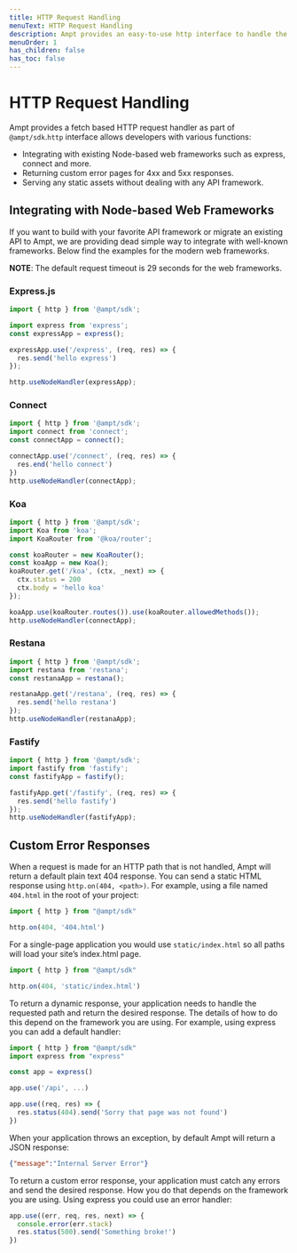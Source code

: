 ```yaml
---
title: HTTP Request Handling
menuText: HTTP Request Handling
description: Ampt provides an easy-to-use http interface to handle the requests coming without needing a web framework.
menuOrder: 1
has_children: false
has_toc: false
---
```

# HTTP Request Handling

Ampt provides a fetch based HTTP request handler as part of `@ampt/sdk`.`http`  interface allows developers with various functions: 

- Integrating with existing Node-based web frameworks such as express, connect and more.
- Returning custom error pages for 4xx and 5xx responses.
- Serving any static assets without dealing with any API framework.

## Integrating with Node-based Web Frameworks

If you want to build with your favorite API framework or migrate an existing API to Ampt, we are providing dead simple way to integrate with well-known frameworks. Below find the examples for the modern web frameworks. 

**NOTE**: The default request timeout is 29 seconds for the web frameworks. 

### Express.js

```jsx
import { http } from '@ampt/sdk';

import express from 'express';
const expressApp = express();

expressApp.use('/express', (req, res) => {
  res.send('hello express')
});

http.useNodeHandler(expressApp);
```

### Connect

```jsx
import { http } from '@ampt/sdk';
import connect from 'connect';
const connectApp = connect();

connectApp.use('/connect', (req, res) => {
  res.end('hello connect')
})
http.useNodeHandler(connectApp);
```

### Koa

```jsx
import { http } from '@ampt/sdk';
import Koa from 'koa';
import KoaRouter from '@koa/router';

const koaRouter = new KoaRouter();
const koaApp = new Koa();
koaRouter.get('/koa', (ctx, _next) => {
  ctx.status = 200
  ctx.body = 'hello koa'
});

koaApp.use(koaRouter.routes()).use(koaRouter.allowedMethods());
http.useNodeHandler(connectApp);
```

### Restana

```jsx
import { http } from '@ampt/sdk';
import restana from 'restana';
const restanaApp = restana();

restanaApp.get('/restana', (req, res) => {
  res.send('hello restana')
});
http.useNodeHandler(restanaApp);
```

### Fastify

```jsx
import { http } from '@ampt/sdk';
import fastify from 'fastify';
const fastifyApp = fastify();

fastifyApp.get('/fastify', (req, res) => {
  res.send('hello fastify')
});
http.useNodeHandler(fastifyApp);
```

## Custom Error Responses

When a request is made for an HTTP path that is not handled, Ampt will return a default plain text 404 response. You can send a static HTML response using `http.on(404, <path>)`. For example, using a file named `404.html` in the root of your project:

```jsx
import { http } from "@ampt/sdk"

http.on(404, '404.html')
```

For a single-page application you would use  `static/index.html` so all paths will load your site’s index.html page.

```jsx
import { http } from "@ampt/sdk"

http.on(404, 'static/index.html')
```

To return a dynamic response, your application needs to handle the requested path and return the desired response. The details of how to do this depend on the framework you are using. For example, using express you can add a default handler:

```jsx
import { http } from "@ampt/sdk"
import express from "express"

const app = express()

app.use('/api', ...)

app.use((req, res) => {
  res.status(404).send('Sorry that page was not found')
})
```

When your application throws an exception, by default Ampt will return a JSON response:

```json
{"message":"Internal Server Error"}
```

To return a custom error response, your application must catch any errors and send the desired response. How you do that depends on the framework you are using. Using express you could use an error handler:

```jsx
app.use((err, req, res, next) => {
  console.error(err.stack)
  res.status(500).send('Something broke!')
})
```
